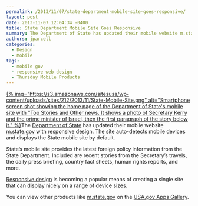 ```yaml
---
permalink: /2013/11/07/state-department-mobile-site-goes-responsive/
layout: post
date: 2013-11-07 12:04:34 -0400
title: State Department Mobile Site Goes Responsive
summary: The Department of State has updated their mobile website m.state.gov with
authors: jparcell
categories:
  - Design
  - Mobile
tags:
  - mobile gov
  - responsive web design
  - Thursday Mobile Products
---
```


[{% img="https://s3.amazonaws.com/sitesusa/wp-content/uploads/sites/212/2013/11/State-Mobile-Site.png" alt="Smartphone screen shot showing the home page of the Department of State's mobile site with "Top Stories and Other news. It shows a photo of Secretary Kerry and the prime minister of Israel, then the first paragraph of the story below it." %}](https://s3.amazonaws.com/sitesusa/wp-content/uploads/sites/212/2013/11/State-Mobile-Site.png)The [Department of State](http://www.state.gov/) has updated their mobile website [m.state.gov](http://m.state.gov) with responsive design.  The site auto-detects mobile devices and displays the State mobile site by default.

State&#8217;s mobile site provides the latest foreign policy information from the State Department. Included are recent stories from the Secretary’s travels, the daily press briefing, country fact sheets, human rights reports, and more.

[Responsive design](https://www.WHATEVER/tag/responsive-web-design/) is becoming a popular means of creating a single site that can display nicely on a range of device sizes.

You can view other products like [m.state.gov](http://m.state.gov/) on the [USA.gov Apps Gallery](http://apps.usa.gov/).